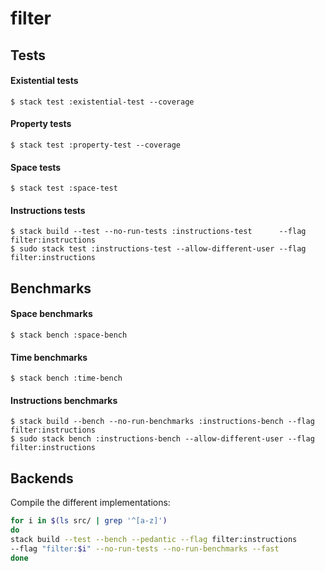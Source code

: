 # filter

## Tests

#### Existential tests

    $ stack test :existential-test --coverage

#### Property tests

    $ stack test :property-test --coverage

#### Space tests

    $ stack test :space-test

#### Instructions tests

    $ stack build --test --no-run-tests :instructions-test      --flag filter:instructions
    $ sudo stack test :instructions-test --allow-different-user --flag filter:instructions

## Benchmarks

#### Space benchmarks

    $ stack bench :space-bench

#### Time benchmarks

    $ stack bench :time-bench

#### Instructions benchmarks

    $ stack build --bench --no-run-benchmarks :instructions-bench --flag filter:instructions
    $ sudo stack bench :instructions-bench --allow-different-user --flag filter:instructions

## Backends

Compile the different implementations:

``` bash
for i in $(ls src/ | grep '^[a-z]')
do
stack build --test --bench --pedantic --flag filter:instructions
--flag "filter:$i" --no-run-tests --no-run-benchmarks --fast
done
```
